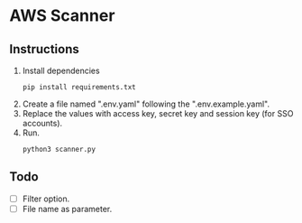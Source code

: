 # AWS Scanner
## Instructions
1. Install dependencies 
    ```
    pip install requirements.txt
    ```
2. Create a file named ".env.yaml" following the ".env.example.yaml".
3. Replace the values with access key, secret key and session key (for SSO accounts).
4. Run.
    ```
    python3 scanner.py
    ```

## Todo
- [ ] Filter option.
- [ ] File name as parameter.